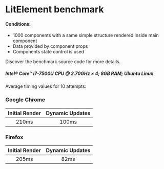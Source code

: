 # LitElement benchmark
#### Conditions:
* 1000 components with a same simple structure rendered inside main component
* Data provided by component props
* Components state control is used

Discover the benchmark source code for more details.
##### Intel® Core™ i7-7500U CPU @ 2.70GHz × 4; 8GB RAM; Ubuntu Linux
Average timing values for 10 attempts:
### Google Chrome
| Initial Render | Dynamic Updates |
|:---:|:---:|
| 210ms | 100ms |
### Firefox
| Initial Render | Dynamic Updates |
|:---:|:---:|
| 205ms | 82ms |
